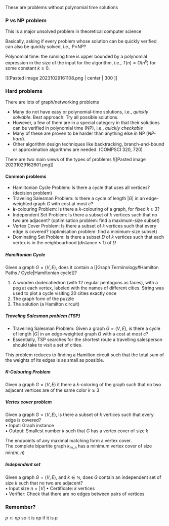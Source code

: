 These are problems without polynomial time solutions

### P vs NP problem
This is a major unsolved problem in theoretical computer science

  
Basically, asking if every problem whose solution can be quickly verified can also be quickly solved, i.e., P=NP?

  
Polynomial time: the running time is upper bounded by a polynomial expression in the size of the input for the algorithm, i.e., $T(n) = O(n^k)$ for some constant $k\geq 0$.

![[Pasted image 20231029161108.png | center | 300 ]]

### Hard problems
There are lots of graph/networking problems

- Many do not have easy or polynomial-time solutions, i.e., *quickly solvable*. Best approach: Try all possible solutions.  
- However, a few of them are in a special category in that their solutions can be verified in  polynomial time (NP), i.e., *quickly checkable*  
- Many of these are proven to be harder than anything else in NP (*NP-hard*).  
- Other algorithm design techniques like backtracking, branch-and-bound or approximation  algorithms are needed. (COMPSCI 320, 720)  

There are two main views of the types of problems
![[Pasted image 20231029162601.png]]

#### Common problems
- Hamiltonian Cycle Problem: Is there a cycle that uses all vertices? (decision problem)  
- Traveling Salesman Problem: Is there a cycle of length $|G|$ in an edge-weighted graph $G$ with cost at most $c$?  
- 𝒌-colouring Problem: Is there a 𝑘-colouring of a graph, for fixed 𝑘 ≥ 3?  
- Independent Set Problem: Is there a subset of 𝑘 vertices such that no two are adjacent?  (optimisation problem: find a maximum-size subset)  
- Vertex Cover Problem: Is there a subset of 𝑘 vertices such that every edge is covered?  (optimisation problem: find a minimum-size subset)  
- Dominating Set Problem: Is there a subset 𝐷 of 𝑘 vertices such that each vertex is in the  neighbourhood (distance ≤ 1) of 𝐷

##### Hamiltonian Cycle
Given a graph $G = (V, E)$, does it contain a [[Graph Terminology#Hamilton Paths / Cycle|Hamiltonian cycle]]?  
1. A wooden dodecahedron (with 12 regular pentagons as faces), with a peg at each vertex, labeled with the names of different cities. String was used to plot a cycle visiting 20 cities exactly once  
2. The graph form of the puzzle  
3. The solution (a Hamilton circuit)

##### Traveling Salesman problem (TSP)
- Travelling Salesman Problem: Given a graph $G = (V, E)$, is there a cycle of length $|G|$ in an edge-weighted graph 𝐺 with a cost at most $c$?  
- Essentially, TSP searches for the shortest route a travelling salesperson should take to visit a set of cities.

This problem reduces to finding a Hamilton circuit such that the total sum of the weights of its edges is as small as possible.

##### K-Colouring Problem  
Given a graph $G = (V, E)$ it there a 𝑘-coloring of the graph such that no two adjacent vertices are of the same color $k\geq 3$

##### Vertex cover problem
Given a graph $G = (V, E)$, is there a subset of $k$ vertices such that every edge is covered?  
• Input: Graph instance  
• Output: Smallest number $k$ such that $G$ has a vertex cover of size $k$

The endpoints of any maximal matching form a vertex cover.  
The complete bipartite graph $k_{m,n}$ has a minimum vertex cover of size $\text{min}(m,n)$  

##### Independent set
Given a graph $G = (V, E)$, and $k\in \mathbb{N}$, does $G$ contain an independent set of size $k$ such that no two are adjacent?  
• Input size $n=|V|$
• Certificate: $k$ vertices  
• Verifier: Check that there are no edges between pairs of vertices


### Remember?
$p \subset np$ so it is $np$ if it is $p$